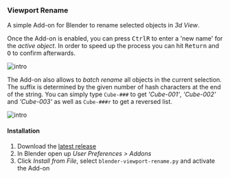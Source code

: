 ### Viewport Rename

A simple Add-on for Blender to rename selected objects in *3d View*.

Once the Add-on is enabled, you can press <kbd>Ctrl</kbd><kbd>R</kbd> to enter a 'new name' for the *active object*. In order to speed up the process you can hit <kbd>Return</kbd> and <kbd>O</kbd> to confirm afterwards.

![intro](https://i.stack.imgur.com/dAdHN.gif)

The Add-on also allows to *batch rename* all objects in the current selection. The suffix is determined by the given number of hash characters at the end of the string. You can simply type `Cube-###` to get *'Cube-001'*, *'Cube-002'* and *'Cube-003'* as well as `Cube-###r` to get a reversed list.

![intro](http://i.stack.imgur.com/2mDxx.gif)

#### Installation

 1. Download the [latest release](https://github.com/p2or/blender-viewport-rename/releases/)
 2. In Blender open up *User Preferences > Addons*
 3. Click *Install from File*, select `blender-viewport-rename.py` and activate the Add-on
 
